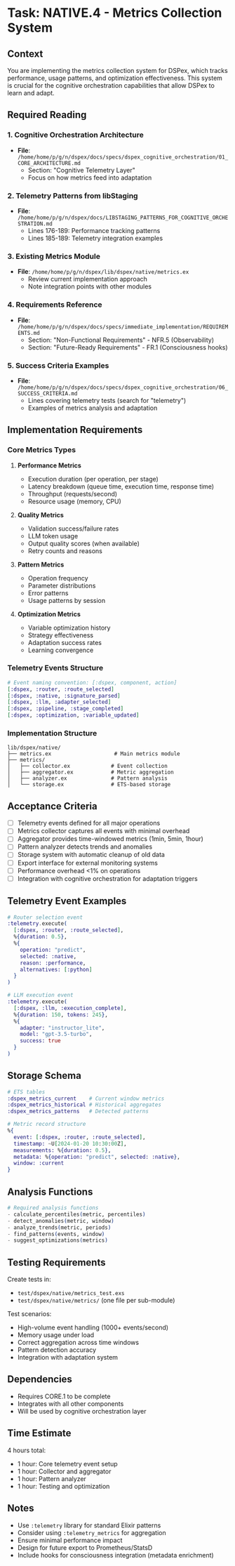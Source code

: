# Task: NATIVE.4 - Metrics Collection System

## Context
You are implementing the metrics collection system for DSPex, which tracks performance, usage patterns, and optimization effectiveness. This system is crucial for the cognitive orchestration capabilities that allow DSPex to learn and adapt.

## Required Reading

### 1. Cognitive Orchestration Architecture
- **File**: `/home/home/p/g/n/dspex/docs/specs/dspex_cognitive_orchestration/01_CORE_ARCHITECTURE.md`
  - Section: "Cognitive Telemetry Layer"
  - Focus on how metrics feed into adaptation

### 2. Telemetry Patterns from libStaging
- **File**: `/home/home/p/g/n/dspex/docs/LIBSTAGING_PATTERNS_FOR_COGNITIVE_ORCHESTRATION.md`
  - Lines 176-189: Performance tracking patterns
  - Lines 185-189: Telemetry integration examples

### 3. Existing Metrics Module
- **File**: `/home/home/p/g/n/dspex/lib/dspex/native/metrics.ex`
  - Review current implementation approach
  - Note integration points with other modules

### 4. Requirements Reference
- **File**: `/home/home/p/g/n/dspex/docs/specs/immediate_implementation/REQUIREMENTS.md`
  - Section: "Non-Functional Requirements" - NFR.5 (Observability)
  - Section: "Future-Ready Requirements" - FR.1 (Consciousness hooks)

### 5. Success Criteria Examples
- **File**: `/home/home/p/g/n/dspex/docs/specs/dspex_cognitive_orchestration/06_SUCCESS_CRITERIA.md`
  - Lines covering telemetry tests (search for "telemetry")
  - Examples of metrics analysis and adaptation

## Implementation Requirements

### Core Metrics Types
1. **Performance Metrics**
   - Execution duration (per operation, per stage)
   - Latency breakdown (queue time, execution time, response time)
   - Throughput (requests/second)
   - Resource usage (memory, CPU)

2. **Quality Metrics**
   - Validation success/failure rates
   - LLM token usage
   - Output quality scores (when available)
   - Retry counts and reasons

3. **Pattern Metrics**
   - Operation frequency
   - Parameter distributions
   - Error patterns
   - Usage patterns by session

4. **Optimization Metrics**
   - Variable optimization history
   - Strategy effectiveness
   - Adaptation success rates
   - Learning convergence

### Telemetry Events Structure
```elixir
# Event naming convention: [:dspex, component, action]
[:dspex, :router, :route_selected]
[:dspex, :native, :signature_parsed]
[:dspex, :llm, :adapter_selected]
[:dspex, :pipeline, :stage_completed]
[:dspex, :optimization, :variable_updated]
```

### Implementation Structure
```
lib/dspex/native/
├── metrics.ex                    # Main metrics module
├── metrics/
│   ├── collector.ex             # Event collection
│   ├── aggregator.ex            # Metric aggregation
│   ├── analyzer.ex              # Pattern analysis
│   └── storage.ex               # ETS-based storage
```

## Acceptance Criteria
- [ ] Telemetry events defined for all major operations
- [ ] Metrics collector captures all events with minimal overhead
- [ ] Aggregator provides time-windowed metrics (1min, 5min, 1hour)
- [ ] Pattern analyzer detects trends and anomalies
- [ ] Storage system with automatic cleanup of old data
- [ ] Export interface for external monitoring systems
- [ ] Performance overhead <1% on operations
- [ ] Integration with cognitive orchestration for adaptation triggers

## Telemetry Event Examples
```elixir
# Router selection event
:telemetry.execute(
  [:dspex, :router, :route_selected],
  %{duration: 0.5},
  %{
    operation: "predict",
    selected: :native,
    reason: :performance,
    alternatives: [:python]
  }
)

# LLM execution event
:telemetry.execute(
  [:dspex, :llm, :execution_complete],
  %{duration: 150, tokens: 245},
  %{
    adapter: "instructor_lite",
    model: "gpt-3.5-turbo",
    success: true
  }
)
```

## Storage Schema
```elixir
# ETS tables
:dspex_metrics_current    # Current window metrics
:dspex_metrics_historical # Historical aggregates
:dspex_metrics_patterns   # Detected patterns

# Metric record structure
%{
  event: [:dspex, :router, :route_selected],
  timestamp: ~U[2024-01-20 10:30:00Z],
  measurements: %{duration: 0.5},
  metadata: %{operation: "predict", selected: :native},
  window: :current
}
```

## Analysis Functions
```elixir
# Required analysis functions
- calculate_percentiles(metric, percentiles)
- detect_anomalies(metric, window)
- analyze_trends(metric, periods)
- find_patterns(events, window)
- suggest_optimizations(metrics)
```

## Testing Requirements
Create tests in:
- `test/dspex/native/metrics_test.exs`
- `test/dspex/native/metrics/` (one file per sub-module)

Test scenarios:
- High-volume event handling (1000+ events/second)
- Memory usage under load
- Correct aggregation across time windows
- Pattern detection accuracy
- Integration with adaptation system

## Dependencies
- Requires CORE.1 to be complete
- Integrates with all other components
- Will be used by cognitive orchestration layer

## Time Estimate
4 hours total:
- 1 hour: Core telemetry event setup
- 1 hour: Collector and aggregator
- 1 hour: Pattern analyzer
- 1 hour: Testing and optimization

## Notes
- Use `:telemetry` library for standard Elixir patterns
- Consider using `:telemetry_metrics` for aggregation
- Ensure minimal performance impact
- Design for future export to Prometheus/StatsD
- Include hooks for consciousness integration (metadata enrichment)
